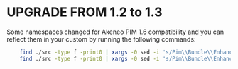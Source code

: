 # UPGRADE FROM 1.2 to 1.3

Some namespaces changed for Akeneo PIM 1.6 compatibility and you can reflect them in your custom by running the following commands:

```bash
    find ./src -type f -print0 | xargs -0 sed -i 's/Pim\\Bundle\\EnhancedConnectorBundle\\Processor\\AttributeToFlatArrayProcessor/Pim\\Bundle\\EnhancedConnectorBundle\\Processor\\Normalization\\AttributeProcessor/g'
    find ./src -type f -print0 | xargs -0 sed -i 's/Pim\\Bundle\\EnhancedConnectorBundle\\Processor\\FamilyToFlatArrayProcessor/Pim\\Bundle\\EnhancedConnectorBundle\\Processor\\Normalization\\FamilyProcessor/g'
```
